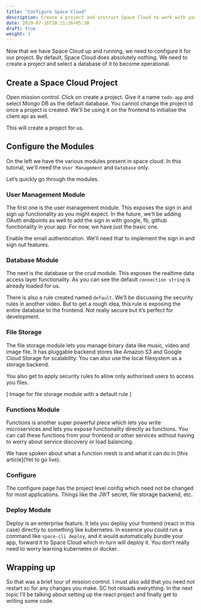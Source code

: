 ```yaml
---
title: "Configure Space Cloud"
description: Create a project and instruct Space Cloud to work with your database.
date: 2019-07-16T20:11:26+05:30
draft: true
weight: 3
---
```


Now that we have Space Cloud up and running, we need to configure it for our project. By default, Space Cloud does absolutely nothing. We need to create a project and select a database of it to become operational.

## Create a Space Cloud Project

Open mission control. Click on create a project. Give it a name `todo-app` and select Mongo DB as the default database. You cannot change the project id once a project is created. We'll be using it on the frontend to initialise the client api as well.

This will create a project for us.

## Configure the Modules

On the left we have the various modules present in space cloud. In this tutorial, we'll need  the `User Management` and `Database` only.

Let’s quickly go through the modules.

### User Management Module

The first one is the user management module. This exposes the sign in and sign up functionality as you might expect. In the future, we’ll be adding OAuth endpoints as well to add the sign in with google, fb, github functionality in your app. For now, we have just the basic one. 

Enable the email authentication. We'll need that to implement the sign in and sign out features.

### Database Module

The next is the database or the crud module. This exposes the realtime data access layer functionality. As you can see the default `connection string` is already loaded for us. 

There is also a rule created named `default`. We’ll be discussing the security rules in another video. But to get a rough idea, this rule is exposing the entire database to the frontend. Not really secure but it’s perfect for development.

### File Storage

The file storage module lets you manage binary data like music, video and image file. It has pluggable backend stores like Amazon S3 and Google Cloud Storage for scalability. You can also use the local filesystem as a storage backend.

You also get to apply security rules to allow only authorised users to access you files.

[ Image for file storage module with a default rule ]

### Functions Module

Functions is another super powerful piece which lets you write microservices and lets you expose functionality directly as functions. You can call these functions from your frontend or other services without having to worry about service discovery or load balancing.

We have spoken about what a function mesh is and what it can do in [this article](Yet to go live).

### Configure

The configure page has the project level config which need not be changed for most applications. Things like the JWT secret, file storage backend, etc.

### Deploy Module

Deploy is an enterprise feature. It lets you deploy your frontend (react in this case) directly to something like kubernetes. In essence you could run a command like `space-cli deploy`, and it would automatically bundle your app, forward it to Space Cloud which in-turn will deploy it. You don’t really need to worry learning kubernetes or docker.

## Wrapping up

So that was a brief tour of mission control. I must also add that you need not restart sc for any changes you make. SC hot reloads everything. In the next topic I’ll be talking about setting up the react project and finally get to writing some code.

